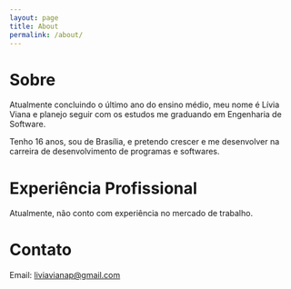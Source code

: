 ```yaml
---
layout: page
title: About
permalink: /about/
---
```

# Sobre

Atualmente concluindo o último ano do ensino médio, meu nome é Lívia Viana e planejo seguir com os estudos me graduando em Engenharia de Software.

Tenho 16 anos, sou de Brasília, e pretendo crescer e me desenvolver na carreira de desenvolvimento de programas e softwares.

# Experiência Profissional

Atualmente, não conto com experiência no mercado de trabalho.


# Contato

Email: liviavianap@gmail.com
